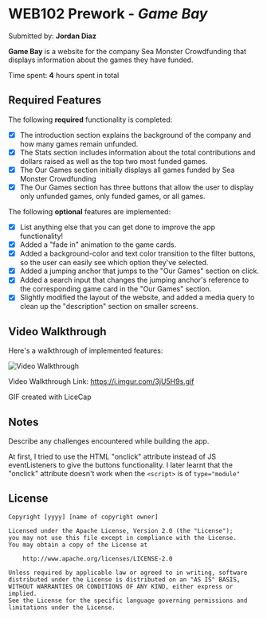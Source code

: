 # WEB102 Prework - *Game Bay*

Submitted by: **Jordan Diaz**

**Game Bay** is a website for the company Sea Monster Crowdfunding that displays information about the games they have funded.

Time spent: **4** hours spent in total

## Required Features

The following **required** functionality is completed:

* [x] The introduction section explains the background of the company and how many games remain unfunded.
* [x] The Stats section includes information about the total contributions and dollars raised as well as the top two most funded games.
* [x] The Our Games section initially displays all games funded by Sea Monster Crowdfunding
* [x] The Our Games section has three buttons that allow the user to display only unfunded games, only funded games, or all games.

The following **optional** features are implemented:

* [x] List anything else that you can get done to improve the app functionality!
* [x] Added a "fade in" animation to the game cards.
* [x] Added a background-color and text color transition to the filter buttons, so the user can easily see which option they've         selected.
* [x] Added a jumping anchor that jumps to the "Our Games" section on click.
* [x] Added a search input that changes the jumping anchor's reference to the corresponding game card in the "Our Games" section.
* [x] Slightly modified the layout of the website, and added a media query to clean up the "description" section on smaller screens.
 
## Video Walkthrough

Here's a walkthrough of implemented features:

<img src='https://i.imgur.com/3jU5H9s.gif' title='Video Walkthrough' width='' alt='Video Walkthrough' />

Video Walkthrough Link: https://i.imgur.com/3jU5H9s.gif

GIF created with LiceCap 

## Notes

Describe any challenges encountered while building the app.

At first, I tried to use the HTML "onclick" attribute instead of JS eventListeners to give the buttons functionality. I later learnt that the "onclick" attribute doesn't work when the `<script>` is of `type="module"`

## License

    Copyright [yyyy] [name of copyright owner]

    Licensed under the Apache License, Version 2.0 (the "License");
    you may not use this file except in compliance with the License.
    You may obtain a copy of the License at

        http://www.apache.org/licenses/LICENSE-2.0

    Unless required by applicable law or agreed to in writing, software
    distributed under the License is distributed on an "AS IS" BASIS,
    WITHOUT WARRANTIES OR CONDITIONS OF ANY KIND, either express or implied.
    See the License for the specific language governing permissions and
    limitations under the License.
